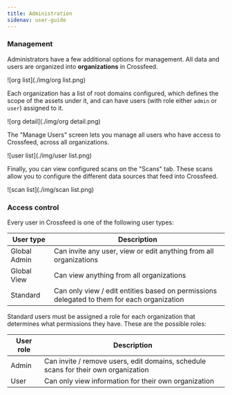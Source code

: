 ```yaml
---
title: Administration
sidenav: user-guide
---
```


### Management

Administrators have a few additional options for management. All data and users are organized into **organizations** in Crossfeed.

![org list](./img/org list.png)

Each organization has a list of root domains configured, which defines the scope of the assets under it, and can have users (with role either `admin` or `user`) assigned to it.

![org detail](./img/org detail.png)

The "Manage Users" screen lets you manage all users who have access to Crossfeed, across all organizations.

![user list](./img/user list.png)

Finally, you can view configured scans on the "Scans" tab. These scans allow you to configure the different data sources that feed into Crossfeed.

![scan list](./img/scan list.png)

### Access control

Every user in Crossfeed is one of the following user types:

| User type    | Description                                                                                |
| ------------ | ------------------------------------------------------------------------------------------ |
| Global Admin | Can invite any user, view or edit anything from all organizations                          |
| Global View  | Can view anything from all organizations                                                   |
| Standard     | Can only view / edit entities based on permissions delegated to them for each organization |

Standard users must be assigned a role for each organization that determines what permissions they have. These are the possible roles:

| User role | Description                                                                        |
| --------- | ---------------------------------------------------------------------------------- |
| Admin     | Can invite / remove users, edit domains, schedule scans for their own organization |
| User      | Can only view information for their own organization                               |
